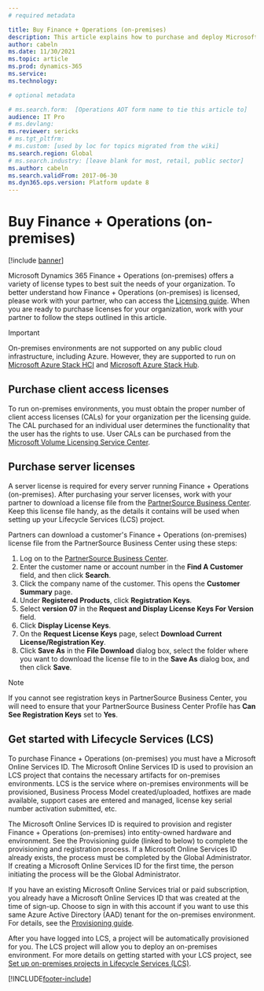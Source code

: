 ```yaml
---
# required metadata

title: Buy Finance + Operations (on-premises)
description: This article explains how to purchase and deploy Microsoft Dynamics 365 Finance + Operations (on-premises).
author: cabeln 
ms.date: 11/30/2021
ms.topic: article
ms.prod: dynamics-365
ms.service:
ms.technology: 

# optional metadata

# ms.search.form:  [Operations AOT form name to tie this article to]
audience: IT Pro
# ms.devlang: 
ms.reviewer: sericks
# ms.tgt_pltfrm: 
# ms.custom: [used by loc for topics migrated from the wiki]
ms.search.region: Global
# ms.search.industry: [leave blank for most, retail, public sector]
ms.author: cabeln
ms.search.validFrom: 2017-06-30 
ms.dyn365.ops.version: Platform update 8 
---
```


# Buy Finance + Operations (on-premises)

[!include [banner](../includes/banner.md)]

Microsoft Dynamics 365 Finance + Operations (on-premises) offers a variety of license types to best suit the needs of your organization. To better understand how Finance + Operations (on-premises) is licensed, please work with your partner, who can access the [Licensing guide](https://go.microsoft.com/fwlink/?LinkId=866544). When you are ready to purchase licenses for your organization, work with your partner to follow the steps outlined in this article.

> [!IMPORTANT]
> On-premises environments are not supported on any public cloud infrastructure, including Azure. However, they are supported to run on [Microsoft Azure Stack HCI](https://azure.microsoft.com/products/azure-stack/hci/) and [Microsoft Azure Stack Hub](https://azure.microsoft.com/products/azure-stack/hub/).


## Purchase client access licenses

To run on-premises environments, you must obtain the proper number of client access licenses (CALs) for your organization per the licensing guide. The CAL purchased for an individual user determines the functionality that the user has the rights to use. User CALs can be purchased from the [Microsoft Volume Licensing Service Center](https://www.microsoft.com/Licensing/servicecenter/default.aspx).

## Purchase server licenses

A server license is required for every server running Finance + Operations (on-premises). After purchasing your server licenses, work with your partner to download a license file from the [PartnerSource Business Center](https://businesscenter.mbs.microsoft.com/). Keep this license file handy, as the details it contains will be used when setting up your Lifecycle Services (LCS) project.

Partners can download a customer's Finance + Operations (on-premises) license file from the PartnerSource Business Center using these steps:

1. Log on to the [PartnerSource Business Center](https://businesscenter.mbs.microsoft.com/).
2. Enter the customer name or account number in the **Find A Customer** field, and then click **Search**.
3. Click the company name of the customer. This opens the **Customer Summary** page.
4. Under **Registered Products**, click **Registration Keys**.
5. Select **version 07** in the **Request and Display License Keys For Version** field.
6. Click **Display License Keys**.
7. On the **Request License Keys** page, select **Download Current License/Registration Key**.
8. Click **Save As** in the **File Download** dialog box, select the folder where you want to download the license file to in the **Save As** dialog box, and then click **Save**.

> [!NOTE]
> If you cannot see registration keys in PartnerSource Business Center, you will need to ensure that your PartnerSource Business Center Profile has **Can See Registration Keys** set to **Yes**.

## Get started with Lifecycle Services (LCS)

To purchase Finance + Operations (on-premises) you must have a Microsoft Online Services ID. The Microsoft Online Services ID is used to provision an LCS project that contains the necessary artifacts for on-premises environments. LCS is the service where on-premises environments will be provisioned, Business Process Model created/uploaded, hotfixes are made available, support cases are entered and managed, license key serial number activation submitted, etc.

The Microsoft Online Services ID is required to provision and register Finance + Operations (on-premises) into entity-owned hardware and environment. See the Provisioning guide (linked to below) to complete the provisioning and registration process. If a Microsoft Online Services ID already exists, the process must be completed by the Global Administrator. If creating a Microsoft Online Services ID for the first time, the person initiating the process will be the Global Administrator.

If you have an existing Microsoft Online Services trial or paid subscription, you already have a Microsoft Online Services ID that was created at the time of sign-up. Choose to sign in with this account if you want to use this same Azure Active Directory (AAD) tenant for the on-premises environment. For details, see the [Provisioning guide](https://mbs2.microsoft.com/fileexchange/?fileID=b5aec84e-28e9-491f-ba91-9f662acd4e70).

After you have logged into LCS, a project will be automatically provisioned for you. The LCS project will allow you to deploy an on-premises environment. For more details on getting started with your LCS project, see [Set up on-premises projects in Lifecycle Services (LCS)](../../dev-itpro/lifecycle-services/lbd-create-lcs-on-prem-project.md).


[!INCLUDE[footer-include](../../../includes/footer-banner.md)]
